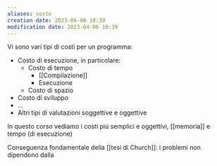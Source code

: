 ```yaml
---
aliases: costo
creation date: 2023-04-06 10:39
modification date: 2023-04-06 10:39
---
```


Vi sono vari tipi di costi per un programma:
- Costo di esecuzione, in particolare:
	- Costo di tempo
		- [[Compilazione]]
		- Esecuzione
	- Costo di spazio
- Costo di sviluppo
- ...
- Altri tipi di valutazioni soggettive e oggettive


In questo corso vediamo i costi piú semplici e oggettivi, [[memoria]] e tempo (di esecuzione)



Conseguenza fondamentale della [[tesi di Church]]: i problemi non dipendono dalla 